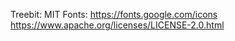 Treebit: MIT
Fonts: https://fonts.google.com/icons https://www.apache.org/licenses/LICENSE-2.0.html

